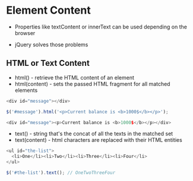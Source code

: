 # Element Content

- Properties like textContent or innerText can be used depending on the browser

- jQuery solves those problems

## HTML or Text Content

- html()        - retrieve the HTML content of an element
- html(content) - sets the passed HTML fragment for all matched elements

```javascript
<div id="message"></div>

$('#message').html('<p>Current balance is <b>1000$</b></p>');

<div id="message"><p>Current balance is <b>1000$</b></p></div>
```

- text() - string that's the concat of all the texts in the matched set
- text(content) - html characters are replaced with their HTML entities


```javascript
<ul id="the-list">
  <li>One</li><li>Two</li><li>Three</li><li>Four</li>
</ul>

$('#the-list').text(); // OneTwoThreeFour
```
